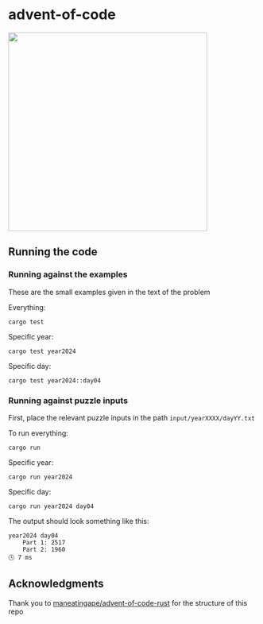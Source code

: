 # advent-of-code
<img src="https://github.com/user-attachments/assets/c5209052-c2b5-40aa-a60b-1b427ef35178" width=400>

## Running the code

### Running against the examples

These are the small examples given in the text of the problem

Everything:
```
cargo test
```
Specific year:
```
cargo test year2024
```
Specific day:
```
cargo test year2024::day04
```

### Running against puzzle inputs

First, place the relevant puzzle inputs in the path `input/yearXXXX/dayYY.txt`

To run everything:
```
cargo run
```
Specific year:
```
cargo run year2024
```
Specific day:
```
cargo run year2024 day04
```

The output should look something like this:
```
year2024 day04
    Part 1: 2517
    Part 2: 1960
🕓 7 ms
```

## Acknowledgments

Thank you to [maneatingape/advent-of-code-rust](https://github.com/maneatingape/advent-of-code-rust) for the structure of this repo
